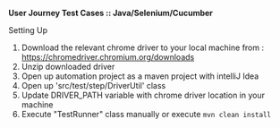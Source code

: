 **User Journey Test Cases :: Java/Selenium/Cucumber**

Setting Up
1. Download the relevant chrome driver to your local machine from 
: https://chromedriver.chromium.org/downloads
2. Unzip downloaded driver
3. Open up automation project as a maven project with intelliJ Idea
4. Open up 'src/test/step/DriverUtil' class
5. Update DRIVER_PATH variable with chrome driver location in your machine
6. Execute "TestRunner" class manually or execute ```mvn clean install```
